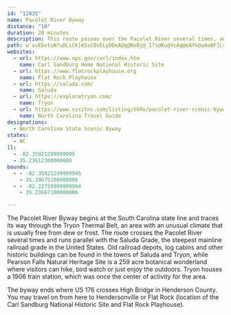 ```yaml
---
id: "12835"
name: Pacolet River Byway
distance: "10"
duration: 20 minutes
description: This route passes over the Pacolet River several times, and also goes through the unique Tryon Thermal Belt microclimate.
path: w`avEbxtuN?uDLiCK}ASsCBsELyDDeA@q@NoBj@_I?s@Ku@YcAg@eAYk@aAoBF]Ly@zA_E~AgDXq@Dg@eAoH]kIe@{AiAaFe@kD^_E~@aDT]\O`IcCbDc@fH_ClCkAj@GxAi@bCUb@QNQ@u@O]{@m@w@mA_AaCsBcDAo@~@kDMyAPmATMn@IbCp@RWNiANQ|CmBZ?|ExAxCzAfDDbCl@R?h@St@oAn@UrBb@~AEv@f@nBd@|AxAdAJb@KJMXq@Ns@?y@UmBIaBBq@`@}ABu@Im@_A_C?_@N_AEa@m@_ByBeCOa@Dc@TS|Bg@^i@A_@y@iDDg@Ze@lAq@Te@Hm@Kq@s@g@Sq@Lm@rAaBf@mAVcAN_BZuALkCGaAW_AuIuOe@{AM_AAeI~@yGX_AxBuARe@@_@Am@qAsBQk@SsBlAiH?yBI}Ai@oDyAkDUgCf@iLrAmLBeEIu@k@_BImAp@eHGo@i@kBy@qBMs@OoGKiO]yEq@aDmCeJsByHi@iDlAy`@J{[IiEsAeIQuI?yFzAaf@{@k\JyC`CiO~ByEdAmC^sA|AcIr@kB~AwC\aAhAiHX}@hA{AhHaHl@w@n@sAfEcMhAkBvJeGrEiDzJ_AzKgBx@YT]jE{J`BeClAy@rAY`KMnK|@~CW~@W`CsArDiDhHaIxBkDzAmFbFkU^eC~@gC
websites:
  - url: https://www.nps.gov/carl/index.htm
    name: Carl Sandburg Home National Historic Site
  - url: https://www.flatrockplayhouse.org
    name: Flat Rock Playhouse
  - url: https://saluda.com/
    name: Saluda
  - url: https://exploretryon.com/
    name: Tryon
  - url: https://www.visitnc.com/listing/VkRx/pacolet-river-scenic-byway
    name: North Carolina Travel Guide
designations:
  - North Carolina State Scenic Byway
states:
  - NC
ll:
  - -82.35921299999995
  - 35.23612300000008
bounds:
  - - -82.35921299999995
    - 35.19675100000006
  - - -82.22759999999994
    - 35.23667100000006

---
```


The Pacolet River Byway begins at the South Carolina state line and traces its way through the Tryon Thermal Belt, an area with an unusual climate that is usually free from dew or frost. The route crosses the Pacolet River several times and runs parallel with the Saluda Grade, the steepest mainline railroad grade in the United States. Old railroad depots, log cabins and other historic buildings can be found in the towns of Saluda and Tryon, while Pearson Falls Natural Heritage Site is a 259 acre botanical wonderland where visitors can hike, bird watch or just enjoy the outdoors. Tryon houses a 1906 train station, which was once the center of activity for the area.

The byway ends where US 176 crosses High Bridge in Henderson County. You may travel on from here to Hendersonville or Flat Rock (location of the Carl Sandburg National Historic Site and Flat Rock Playhouse).
